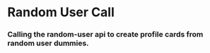 # Random User Call

### Calling the random-user api to create profile cards from random user dummies.
